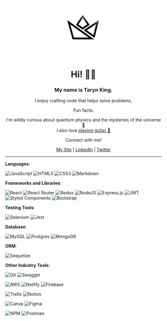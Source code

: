 ![Social icon for TKing](https://github.com/TK1ng/TK1ng/blob/master/assets/crown--illuminated.svg)
<h1 align="center"> Hi! 👋🏾 </h1>
<h3 align="center"> My name is Taryn King.</h3>
<p align="center">
I enjoy crafting code that helps solve problems.
</p>
<p align="center">Fun facts:</p>
<p align="center">
 I'm wildly curious about quantum physics and the mysteries of the universe 🌌 <br>
 I also love <a href="https://www.instagram.com/kingtheguitarist/" target="_blank">playing guitar 🎸 </a>
</p>

<p align="center">Connect with me!</p>
<p align="center"><a href="https://tarynking.dev">My Site</a> | <a href="https://www.linkedin.com/in/taryn-king">LinkedIn</a> | <a href="https://www.twitter.com/iimkiing">Twitter</a></p>

<!-- [![Taryn's GitHub stats](https://github-readme-stats.vercel.app/api?username=Tk1ng)](https://github.com/tk1ng/github-readme-stats)- -->
<hr>

**Languages**:<br>

![JavaScript](https://img.shields.io/badge/javascript-%23323330.svg?style=flat-square&logo=javascript&logoColor=%23F7DF1E)  ![HTML5](https://img.shields.io/badge/html5-%23E34F26.svg?style=flat-square&logo=html5&logoColor=white) ![CSS3](https://img.shields.io/badge/css3-%231572B6.svg?style=flat-square&logo=css3&logoColor=white) ![Markdown](https://img.shields.io/badge/markdown-%23000000.svg?style=flat-square&logo=markdown&logoColor=white) 

**Frameworks and Libraries**:<br>

![React](https://img.shields.io/badge/react-%2320232a.svg?style=flat-square&logo=react&logoColor=%2361DAFB) ![React Router](https://img.shields.io/badge/React_Router-CA4245?style=flat-square&logo=react-router&logoColor=white) ![Redux](https://img.shields.io/badge/redux-%23593d88.svg?style=flat-square&logo=redux&logoColor=white) ![NodeJS](https://img.shields.io/badge/node.js-6DA55F?style=flat-square&logo=node.js&logoColor=white) ![Express.js](https://img.shields.io/badge/express.js-%23404d59.svg?style=flat-square&logo=express&logoColor=%2361DAFB) ![JWT](https://img.shields.io/badge/JWT-black?style=flat-square&logo=JSON%20web%20tokens) ![Styled Components](https://img.shields.io/badge/styled--components-DB7093?style=flat-square&logo=styled-components&logoColor=white) ![Bootstrap](https://img.shields.io/badge/bootstrap-%23563D7C.svg?style=flat-square&logo=bootstrap&logoColor=white)

**Testing Tools**:<br>

![Selenium](https://img.shields.io/badge/-selenium-%43B02A?style=for-the-badge&logo=selenium&logoColor=white)
![Jest](https://img.shields.io/badge/-jest-%23C21325?style=for-the-badge&logo=jest&logoColor=white)

**Database**:<br>

![MySQL](https://img.shields.io/badge/mysql-%2300f.svg?style=flat-square&logo=mysql&logoColor=white) ![Postgres](https://img.shields.io/badge/postgres-%23316192.svg?style=flat-square&logo=postgresql&logoColor=white) ![MongoDB](https://img.shields.io/badge/MongoDB-%234ea94b.svg?style=flat-square&logo=mongodb&logoColor=white)

**ORM**:<br>

![Sequelize](https://img.shields.io/badge/Sequelize-52B0E7?style=for-the-badge&logo=Sequelize&logoColor=white)

**Other Industry Tools**:<br>

![Git](https://img.shields.io/badge/git-%23F05033.svg?style=for-the-badge&logo=git&logoColor=white)
![Swagger](https://img.shields.io/badge/-Swagger-%23Clojure?style=flat-square&logo=swagger&logoColor=white)

![AWS](https://img.shields.io/badge/AWS-%23FF9900.svg?style=flat-square&logo=amazon-aws&logoColor=white) ![Netlify](https://img.shields.io/badge/netlify-%23000000.svg?style=for-the-badge&logo=netlify&logoColor=#00C7B7)
![Firebase](https://img.shields.io/badge/firebase-%23039BE5.svg?style=for-the-badge&logo=firebase)


![Trello](https://img.shields.io/badge/Trello-%23026AA7.svg?style=flat-square&logo=Trello&logoColor=white) ![Notion](https://img.shields.io/badge/Notion-%23000000.svg?style=flat-square&logo=notion&logoColor=white) 

![Canva](https://img.shields.io/badge/Canva-%2300C4CC.svg?style=flat-square&logo=Canva&logoColor=white) ![Figma](https://img.shields.io/badge/figma-%23F24E1E.svg?style=flat-square&logo=figma&logoColor=white) 

![NPM](https://img.shields.io/badge/NPM-%23000000.svg?style=flat-square&logo=npm&logoColor=white) ![Postman](https://img.shields.io/badge/Postman-FF6C37?style=flat-square&logo=postman&logoColor=white)
